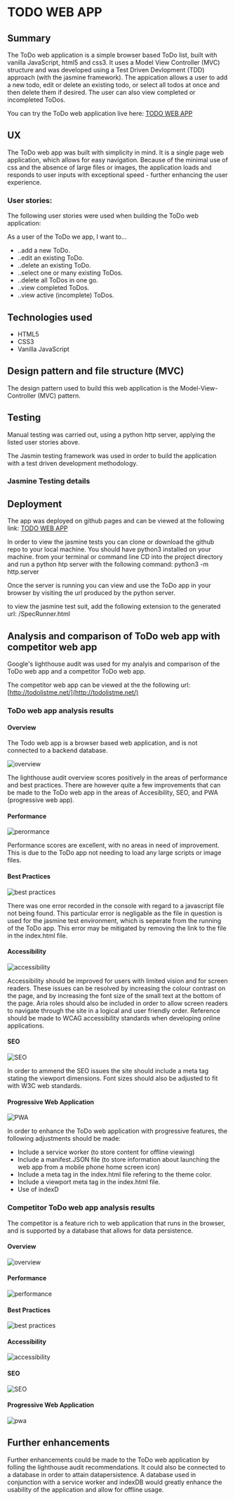 # TODO WEB APP
## Summary

The ToDo web application is a simple browser based ToDo list, built with vanilla JavaScript, html5 and css3. It uses a Model View Controller (MVC) structure and was developed using a Test Driven Devlopment (TDD) approach (with the jasmine framework). The appication allows a user to add a new todo, edit or delete an existing todo, or select all todos at once and then delete them if desired. The user can also view completed or incompleted ToDos.

You can try the ToDo web application live here: [TODO WEB APP](https://the-masta-blasta.github.io/todo_list_app/)


## UX
The ToDo web app was built with simplicity in mind. It is a single page web application, which allows for easy navigation. Because of the minimal use of css and the absence of large files or images, the application loads and responds to user inputs with exceptional speed - further enhancing the user experience.

### User stories: 
The following user stories were used when building the ToDo web application:

As a user of the ToDo we app, I want to... 
* ..add a new ToDo. 
* ..edit an existing ToDo.
* ..delete an existing ToDo.
* ..select one or many existing ToDos.
* ..delete all ToDos in one go.
* ..view completed ToDos.
* ..view active (incomplete) ToDos.


## Technologies used
* HTML5
* CSS3
* Vanilla JavaScript

## Design pattern and file structure (MVC)

The design pattern used to build this web application is the Model-View-Controller (MVC) pattern.


## Testing
Manual testing was carried out, using a python http server, applying the listed user stories above. 

The Jasmin testing framework was used in order to build the application with a test driven development methodology.

### Jasmine Testing details


## Deployment
The app was deployed on github pages and can be viewed at the following link: [TODO WEB APP](https://the-masta-blasta.github.io/todo_list_app/)

In order to view the jasmine tests you can clone or download the github repo to your local machine. You should have python3 installed on your machine. from your terminal or command line CD into the project directory and run a python htp server with the following command: python3 -m http.server 

Once the server is running you can view and use the ToDo app in your browser by visiting the url produced by the python server.

to view the jasmine test suit, add the following extension to the generated url: /SpecRunner.html

## Analysis and comparison of ToDo web app with competitor web app
Google's lighthouse audit was used for my analyis and comparison of the ToDo web app and a competitor ToDo web app. 

The competitor web app can be viewed at the the following url: [http://todolistme.net/](http://todolistme.net/)

### ToDo web app analysis results

#### Overview

The Todo web app is a browser based web application, and is not connected to a backend database.

![overview](https://github.com/The-masta-blasta/todo_list_app/blob/master/todo-images/ToDoOverview.png)

The lighthouse audit overview scores positively in the areas of performance and best practices. There are however quite a few improvements that can be made to the ToDo web app in the areas of Accesibility, SEO, and PWA (progressive web app).

#### Performance
![perormance](https://github.com/The-masta-blasta/todo_list_app/blob/master/todo-images/ToDoperformance.png)

Performance scores are excellent, with no areas in need of improvement. This is due to the ToDo app not needing to load any large scripts or image files.

#### Best Practices
![best practices](https://github.com/The-masta-blasta/todo_list_app/blob/master/todo-images/ToDoBestPractices.png)

There was one error recorded in the console with regard to a javascript file not being found. This particular error is negligable as the file in question is used for the jasmine test environment, which is seperate from the running of the ToDo app. This error may be mitigated by removing the link to the file in the index.html file.

#### Accessibility
![accessibility](https://github.com/The-masta-blasta/todo_list_app/blob/master/todo-images/ToDoAccessibility.png)

Accessibility should be improved for users with limited vision and for screen readers. These issues can be resolved by increasing the colour contrast on the page, and by increasing the font size of the small text at the bottom of the page. Aria roles should also be included in order to allow screen readers to navigate through the site in a logical and user friendly order. Reference should be made to WCAG accessibility standards when developing online applications.

#### SEO
![SEO](https://github.com/The-masta-blasta/todo_list_app/blob/master/todo-images/ToDoSEO.png)

In order to ammend the SEO issues the site should include a meta tag stating the viewport dimensions. Font sizes should also be adjusted to fit with W3C web standards. 

#### Progressive Web Application
![PWA](https://github.com/The-masta-blasta/todo_list_app/blob/master/todo-images/ToDoPWA.png)

In order to enhance the ToDo web application with progressive features, the following adjustments should be made:

* Include a service worker (to store content for offline viewing)
* Include a manifest.JSON file (to store information about launching the web app from a mobile phone home screen icon) 
* Include a meta tag in the index.html file refering to the theme color.
* Include a viewport meta tag in the index.html file.
* Use of indexD

### Competitor ToDo web app analysis results

The competitor is a feature rich to web application that runs in the browser, and is supported by a database that allows for data persistence.

#### Overview
![overview](https://github.com/The-masta-blasta/todo_list_app/blob/master/todo-images/competitorOverview.png)

#### Performance
![performance](https://github.com/The-masta-blasta/todo_list_app/blob/master/todo-images/competitorPerformance.png)

#### Best Practices
![best practices](https://github.com/The-masta-blasta/todo_list_app/blob/master/todo-images/competitorBestPractices.png)

#### Accessibility
![accessibility](https://github.com/The-masta-blasta/todo_list_app/blob/master/todo-images/competitorAccessibility.png)

#### SEO
![SEO](https://github.com/The-masta-blasta/todo_list_app/blob/master/todo-images/competitorSEO.png)

#### Progressive Web Application
![pwa](https://github.com/The-masta-blasta/todo_list_app/blob/master/todo-images/competitorPWA.png)

## Further enhancements
Further enhancements could be made to the ToDo web application by folling the lighthouse audit recommendations. It could also be connected to a database in order to attain datapersistence. A database used in conjunction with a service worker and indexDB would greatly enhance the usability of the application and allow for offline usage.
